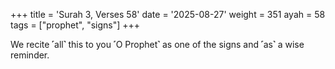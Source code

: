 +++
title = 'Surah 3, Verses 58'
date = '2025-08-27'
weight = 351
ayah = 58
tags = ["prophet", "signs"]
+++

We recite ˹all˺ this to you ˹O Prophet˺ as one of the signs and ˹as˺ a wise reminder.